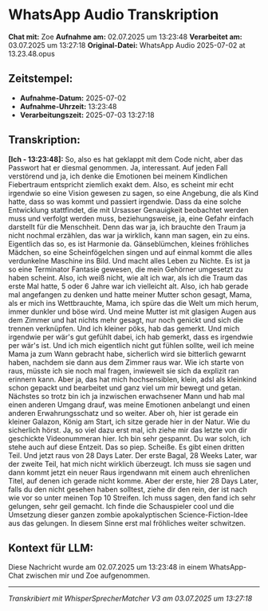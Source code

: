 # WhatsApp Audio Transkription

**Chat mit:** Zoe
**Aufnahme am:** 02.07.2025 um 13:23:48
**Verarbeitet am:** 03.07.2025 um 13:27:18
**Original-Datei:** WhatsApp Audio 2025-07-02 at 13.23.48.opus

## Zeitstempel:
- **Aufnahme-Datum:** 2025-07-02
- **Aufnahme-Uhrzeit:** 13:23:48
- **Verarbeitungszeit:** 2025-07-03 13:27:18

## Transkription:

**[Ich - 13:23:48]:** So, also es hat geklappt mit dem Code nicht, aber das Passwort hat er diesmal genommen.
Ja, interessant.
Auf jeden Fall verstörend und ja, ich denke die Emotionen bei meinem
Kindlichen Fiebertraum entspricht ziemlich exakt dem.
Also, es scheint mir echt irgendwie so eine Vision gewesen zu sagen,
so eine Angebung, die als Kind hatte, dass so was kommt und passiert irgendwie.
Dass da eine solche Entwicklung stattfindet, die mit Ursasser Genauigkeit beobachtet werden muss
und verfolgt werden muss, beziehungsweise, ja, eine Gefahr einfach darstellt für die Menschheit.
Denn das war ja, ich brauchte den Traum ja nicht nochmal erzählen,
das war ja wirklich, kann man sagen, ein zu eins.
Eigentlich das so, es ist Harmonie da.
Gänseblümchen, kleines fröhliches Mädchen, so eine Scheinfögelchen singen und auf einmal kommt die alles verdunkelne Maschine ins Bild.
Und macht alles Leben zu Nichte.
Es ist ja so eine Terminator Fantasie gewesen, die mein Gehörner umgesetzt zu haben scheint.
Also, ich weiß nicht, wie alt ich war, als ich die Traum das erste Mal hatte, 5 oder 6 Jahre war ich vielleicht alt.
Also, ich hab gerade mal angefangen zu denken und hatte meiner Mutter schon gesagt,
Mama, als er mich ins Wettbrauchte, Mama, ich spüre das die Welt um mich herum, immer dunkler und böse wird.
Und meine Mutter ist mit glasigen Augen aus dem Zimmer und hat nichts mehr gesagt, nur noch genickt und sich die trennen verknüpfen.
Und ich kleiner pöks, hab das gemerkt.
Und mich irgendwie per wär's gut gefühlt dabei, ich hab gemerkt, dass es irgendwie per wär's ist.
Und ich mich eigentlich nicht gut fühlen sollte, weil ich meine Mama ja zum Wann gebracht habe, sicherlich wird sie bitterlich gewarnt haben,
nachdem sie dann aus dem Zimmer raus war.
Wie ich starte von raus, müsste ich sie noch mal fragen, inwieweit sie sich da explizit ran erinnern kann.
Aber ja, das hat mich hochsensiblen, klein, adsl als kleinkind schon gepackt und bearbeitet
und ganz viel um mir bewegt und getan.
Nächstes so trotz bin ich ja inzwischen erwachsener Mann und hab mal einen anderen Umgang drauf, was meine Emotionen anbelangt und einen anderen Erwahrungsschatz und so weiter.
Aber oh, hier ist gerade ein kleiner Galazon, König am Start, ich sitze gerade hier in der Natur.
Wie du sicherlich hörst.
Ja, so viel dazu erst mal, ich ziehe mir das letzte von dir geschickte Videonummeran hier.
Ich bin sehr gespannt.
Du war solch, ich stehe auch auf diese Entzeit.
Das so piep.
Scheiße.
Es gibt einen dritten Teil.
Und jetzt raus von 28 Days Later.
Der erste Bagal, 28 Weeks Later, war der zweite Teil, hat mich nicht wirklich überzeugt.
Ich muss sie sagen und dann kommt jetzt ein neuer Raus irgendwann mit einem auch ehrenlichen Titel, auf denen ich gerade nicht komme.
Aber der erste, hier 28 Days Later, falls du den nicht gesehen haben solltest, ziehe dir den rein, der ist nach wie vor so unter meinen Top 10 Streifen.
Ich muss sagen, den fand ich sehr gelungen, sehr geil gemacht.
Ich finde die Schauspieler cool und die Umsetzung dieser ganzen zombie apokalyptischen Science-Fiction-Idee aus das gelungen.
In diesem Sinne erst mal fröhliches weiter schwitzen.

## Kontext für LLM:
Diese Nachricht wurde am 02.07.2025 um 13:23:48 in einem WhatsApp-Chat zwischen mir und Zoe aufgenommen.

---
*Transkribiert mit WhisperSprecherMatcher V3 am 03.07.2025 um 13:27:18*

